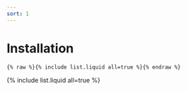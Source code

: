 ```yaml
---
sort: 1
---
```


# Installation

```
{% raw %}{% include list.liquid all=true %}{% endraw %}
```
{% include list.liquid all=true %}

